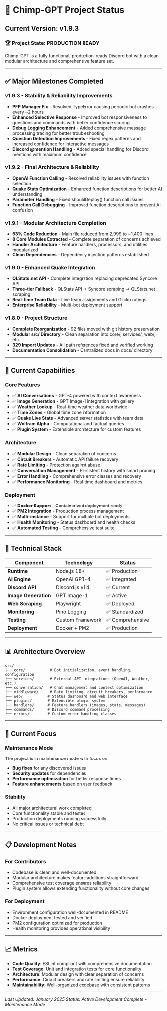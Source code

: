 # 🤖 Chimp-GPT Project Status

## Current Version: **v1.9.3**

### 🏆 Project State: **PRODUCTION READY**

Chimp-GPT is a fully functional, production-ready Discord bot with a clean modular architecture and comprehensive feature set.

---

## ✅ Major Milestones Completed

### **v1.9.3 - Stability & Reliability Improvements**
- **PFP Manager Fix** - Resolved TypeError causing periodic bot crashes every ~2 hours
- **Enhanced Selective Response** - Improved bot responsiveness to questions and commands with better confidence scoring
- **Debug Logging Enhancement** - Added comprehensive message processing tracing for better troubleshooting
- **Question Detection Improvements** - Fixed regex patterns and increased confidence for interactive messages
- **Discord @mention Handling** - Added special handling for Discord mentions with maximum confidence

### **v1.9.2 - Final Architecture & Reliability**
- **OpenAI Function Calling** - Resolved reliability issues with function selection
- **Quake Stats Optimization** - Enhanced function descriptions for better AI understanding
- **Parameter Handling** - Fixed shouldDeploy() function call issues
- **Function Call Debugging** - Improved function descriptions to prevent AI confusion

### **v1.9.1 - Modular Architecture Completion**
- **53% Code Reduction** - Main file reduced from 2,999 to ~1,400 lines
- **8 Core Modules Extracted** - Complete separation of concerns achieved
- **Handler Architecture** - Feature handlers, processors, and utilities modularized
- **Clean Dependencies** - Dependency injection patterns established

### **v1.9.0 - Enhanced Quake Integration**
- **QLStats.net API** - Complete integration replacing deprecated Syncore API
- **Three-tier Fallback** - QLStats API → Syncore scraping → QLStats.net scraping
- **Real-time Team Data** - Live team assignments and Glicko ratings
- **Enterprise Reliability** - Multi-bot deployment support

### **v1.8.0 - Project Structure**
- **Complete Reorganization** - 92 files moved with git history preservation
- **Modular src/ Directory** - Clean separation into core/, services/, web/, etc.
- **329 Import Updates** - All path references fixed and verified working
- **Documentation Consolidation** - Centralized docs in docs/ directory

---

## 🎯 Current Capabilities

### **Core Features**
- ✅ **AI Conversations** - GPT-4 powered with context awareness
- ✅ **Image Generation** - GPT Image-1 integration with gallery
- ✅ **Weather Lookup** - Real-time weather data worldwide
- ✅ **Time Zones** - Global time zone information
- ✅ **Quake Live Stats** - Advanced server statistics with team data
- ✅ **Wolfram Alpha** - Computational and factual queries
- ✅ **Plugin System** - Extensible architecture for custom features

### **Architecture**
- ✅ **Modular Design** - Clean separation of concerns
- ✅ **Circuit Breakers** - Automatic API failure recovery
- ✅ **Rate Limiting** - Protection against abuse
- ✅ **Conversation Management** - Persistent history with smart pruning
- ✅ **Error Handling** - Comprehensive error classes and recovery
- ✅ **Performance Monitoring** - Real-time dashboard and metrics

### **Deployment**
- ✅ **Docker Support** - Containerized deployment ready
- ✅ **PM2 Integration** - Production process management
- ✅ **Multi-instance** - Support for multiple bot deployments
- ✅ **Health Monitoring** - Status dashboard and health checks
- ✅ **Automated Testing** - Comprehensive test suite

---

## 🔧 Technical Stack

| Component | Technology | Status |
|-----------|------------|--------|
| **Runtime** | Node.js 18+ | ✅ Production |
| **AI Engine** | OpenAI GPT-4 | ✅ Integrated |
| **Discord API** | Discord.js v14 | ✅ Current |
| **Image Generation** | GPT Image-1 | ✅ Active |
| **Web Scraping** | Playwright | ✅ Deployed |
| **Monitoring** | Pino Logging | ✅ Standardized |
| **Testing** | Custom Framework | ✅ Comprehensive |
| **Deployment** | Docker + PM2 | ✅ Production |

---

## 📊 Architecture Overview

```
src/
├── core/           # Bot initialization, event handling, configuration
├── services/       # External API integrations (OpenAI, Weather, etc.)
├── conversation/   # Chat management and context optimization
├── middleware/     # Rate limiting, circuit breakers, performance
├── web/           # Status dashboard and web interface
├── plugins/       # Extensible plugin system
├── handlers/      # Feature handlers (images, stats, messages)
├── commands/      # Discord command processing
└── errors/        # Custom error handling classes
```

---

## 🚀 Current Focus

### **Maintenance Mode**
The project is in maintenance mode with focus on:
- **Bug fixes** for any discovered issues
- **Security updates** for dependencies
- **Performance optimization** for better response times
- **Feature enhancements** based on user feedback

### **Stability**
- All major architectural work completed
- Core functionality stable and tested
- Production deployments running successfully
- No critical issues or technical debt

---

## 📋 Development Notes

### **For Contributors**
- Codebase is clean and well-documented
- Modular architecture makes feature additions straightforward
- Comprehensive test coverage ensures reliability
- Plugin system allows extending functionality without core changes

### **For Deployment**
- Environment configuration well-documented in README
- Docker deployment tested and verified
- PM2 configuration optimized for production
- Health monitoring provides operational visibility

---

## 📈 Metrics

- **Code Quality**: ESLint compliant with comprehensive documentation
- **Test Coverage**: Unit and integration tests for core functionality  
- **Architecture**: Modular design with clear separation of concerns
- **Performance**: Circuit breakers and rate limiting ensure reliability
- **Maintainability**: Well-organized codebase with consistent patterns

---

*Last Updated: January 2025*
*Status: Active Development Complete - Maintenance Mode*